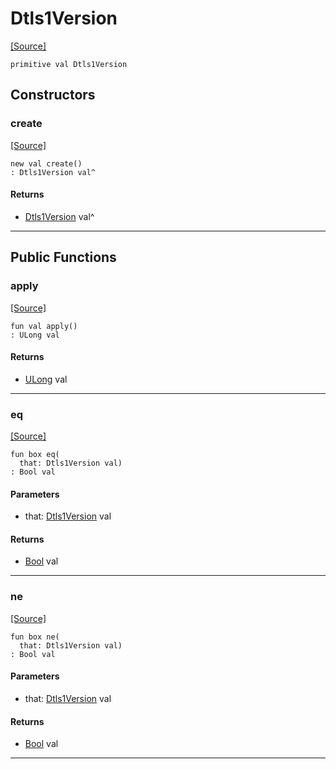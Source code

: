 # Dtls1Version
<span class="source-link">[[Source]](src/net-ssl/ssl_versions.md#L8)</span>
```pony
primitive val Dtls1Version
```

## Constructors

### create
<span class="source-link">[[Source]](src/net-ssl/ssl_versions.md#L8)</span>


```pony
new val create()
: Dtls1Version val^
```

#### Returns

* [Dtls1Version](net-ssl-Dtls1Version.md) val^

---

## Public Functions

### apply
<span class="source-link">[[Source]](src/net-ssl/ssl_versions.md#L8)</span>


```pony
fun val apply()
: ULong val
```

#### Returns

* [ULong](builtin-ULong.md) val

---

### eq
<span class="source-link">[[Source]](src/net-ssl/ssl_versions.md#L8)</span>


```pony
fun box eq(
  that: Dtls1Version val)
: Bool val
```
#### Parameters

*   that: [Dtls1Version](net-ssl-Dtls1Version.md) val

#### Returns

* [Bool](builtin-Bool.md) val

---

### ne
<span class="source-link">[[Source]](src/net-ssl/ssl_versions.md#L8)</span>


```pony
fun box ne(
  that: Dtls1Version val)
: Bool val
```
#### Parameters

*   that: [Dtls1Version](net-ssl-Dtls1Version.md) val

#### Returns

* [Bool](builtin-Bool.md) val

---

